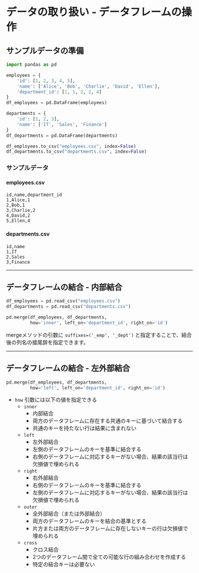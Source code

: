 # データの取り扱い - データフレームの操作

## サンプルデータの準備

```py
import pandas as pd

employees = {
    'id': [1, 2, 3, 4, 5],
    'name': ['Alice', 'Bob', 'Charlie', 'David', 'Ellen'],
    'department_id': [1, 1, 2, 2, 4]
}
df_employees = pd.DataFrame(employees)

departments = {
    'id': [1, 2, 3],
    'name': ['IT', 'Sales', 'Finance']
}
df_departments = pd.DataFrame(departments)

df_employees.to_csv("employees.csv", index=False)
df_departments.to_csv("departments.csv", index=False)
```

### サンプルデータ

#### employees.csv

```csv
id,name,department_id
1,Alice,1
2,Bob,1
3,Charlie,2
4,David,2
5,Ellen,4
```

#### departments.csv

```csv
id,name
1,IT
2,Sales
3,Finance
```

---

## データフレームの結合 - 内部結合

```py
df_employees = pd.read_csv("employees.csv")
df_departments = pd.read_csv("departments.csv")

pd.merge(df_employees, df_departments, 
         how='inner', left_on='department_id', right_on='id')
```

mergeメソッドの引数に `suffixes=('_emp', '_dept')` と指定することで、結合後の列名の接尾辞を指定できます。

---

## データフレームの結合 - 左外部結合

```py
pd.merge(df_employees, df_departments, 
         how='left', left_on='department_id', right_on='id')
```

* `how` 引数には以下の値を指定できる
  + `inner`
    - 内部結合
    - 両方のデータフレームに存在する共通のキーに基づいて結合する
    - 共通のキーを持たない行は結果に含まれない
  + `left`
    - 左外部結合
    - 左側のデータフレームのキーを基準に結合する
    - 右側のデータフレームに対応するキーがない場合、結果の該当行は欠損値で埋められる
  + `right`
    - 右外部結合
    - 右側のデータフレームのキーを基準に結合する
    - 左側のデータフレームに対応するキーがない場合、結果の該当行は欠損値で埋められる
  + `outer`
    - 全外部結合（または外部結合）
    - 両方のデータフレームのキーを結合の基準とする
    - 片方または両方のデータフレームに存在しないキーの行は欠損値で埋められる
  + `cross`
    - クロス結合
    - 2つのデータフレーム間で全ての可能な行の組み合わせを作成する
    - 特定の結合キーは必要ない
